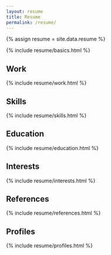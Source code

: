 ```yaml
---
layout: resume
title: Resume
permalink: /resume/
---
```


{% assign resume = site.data.resume %}

{% include resume/basics.html %}

## Work
{% include resume/work.html %}

## Skills
{% include resume/skills.html %}

## Education
{% include resume/education.html %}

## Interests
{% include resume/interests.html %}

## References
{% include resume/references.html %}

## Profiles
{% include resume/profiles.html %}
